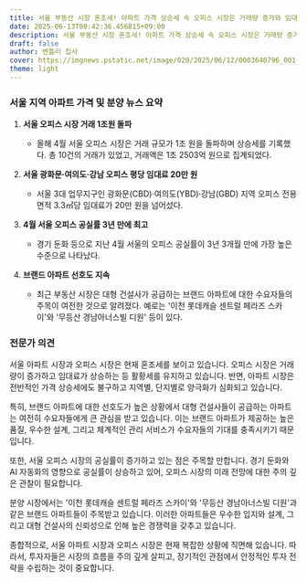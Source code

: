 ```yaml
---
title: 서울 부동산 시장 혼조세! 아파트 가격 상승세 속 오피스 시장은 거래량 증가와 임대료 상승 기록, 투자자들은 지금 주목해야 할 아파트는?
date: 2025-06-13T00:42:36.456815+09:00
description: 서울 부동산 시장 혼조세! 아파트 가격 상승세 속 오피스 시장은 거래량 증가와 임대료 상승 기록, 투자자들은 지금 주목해야 할 아파트는?
draft: false
author: 벤틀리 집사
cover: https://imgnews.pstatic.net/image/020/2025/06/12/0003640796_001_20250612080109262.jpg
theme: light
---
```


### 서울 지역 아파트 가격 및 분양 뉴스 요약

1. **서울 오피스 시장 거래 1조원 돌파**  
   - 올해 4월 서울 오피스 시장은 거래 규모가 1조 원을 돌파하며 상승세를 기록했다. 총 10건의 거래가 있었고, 거래액은 1조 2503억 원으로 집계되었다.

2. **서울 광화문·여의도·강남 오피스 평당 임대료 20만 원**  
   - 서울 3대 업무지구인 광화문(CBD)·여의도(YBD)·강남(GBD) 지역 오피스 전용면적 3.3㎡당 임대료가 20만 원을 넘어섰다.

3. **4월 서울 오피스 공실률 3년 만에 최고**  
   - 경기 둔화 등으로 지난 4월 서울의 오피스 공실률이 3년 3개월 만에 가장 높은 수준으로 나타났다.

4. **브랜드 아파트 선호도 지속**  
   - 최근 부동산 시장은 대형 건설사가 공급하는 브랜드 아파트에 대한 수요자들의 주목이 여전한 것으로 알려졌다. 예로는 '이천 롯데캐슬 센트럴 페라즈 스카이'와 '무등산 경남아너스빌 디원' 등이 있다.

### 전문가 의견

서울 아파트 시장과 오피스 시장은 현재 혼조세를 보이고 있습니다. 오피스 시장은 거래량이 증가하고 임대료가 상승하는 등 활황세를 유지하고 있습니다. 반면, 아파트 시장은 전반적인 가격 상승세에도 불구하고 지역별, 단지별로 양극화가 심화되고 있습니다.

특히, 브랜드 아파트에 대한 선호도가 높은 상황에서 대형 건설사들이 공급하는 아파트는 여전히 수요자들에게 큰 관심을 받고 있습니다. 이는 브랜드 아파트가 제공하는 높은 품질, 우수한 설계, 그리고 체계적인 관리 서비스가 수요자들의 기대를 충족시키기 때문입니다.

또한, 서울 오피스 시장의 공실률이 증가하고 있는 점은 주목할 만합니다. 경기 둔화와 AI 자동화의 영향으로 공실률이 상승하고 있어, 오피스 시장의 미래 전망에 대한 주의 깊은 관찰이 필요합니다.

분양 시장에서는 '이천 롯데캐슬 센트럴 페라즈 스카이'와 '무등산 경남아너스빌 디원'과 같은 브랜드 아파트들이 주목받고 있습니다. 이러한 아파트들은 우수한 입지와 설계, 그리고 대형 건설사의 신뢰성으로 인해 높은 경쟁력을 갖추고 있습니다.

종합적으로, 서울 아파트 시장과 오피스 시장은 현재 복잡한 상황에 직면해 있습니다. 따라서, 투자자들은 시장의 흐름을 주의 깊게 살피고, 장기적인 관점에서 안정적인 투자 전략을 수립하는 것이 중요합니다.
